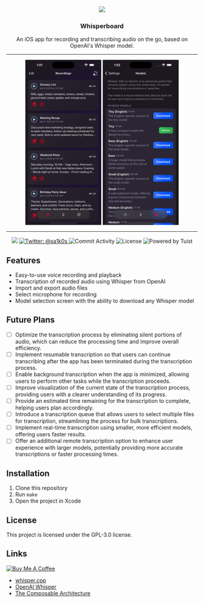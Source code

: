 <div align="center">
  <a href="https://github.com/Saik0s/Whisperboard">
    <img src="App/Resources/Assets.xcassets/AppIcon.appiconset/ios-marketing.png" width="80">
  </a>

  <h3 align="center">Whisperboard</h3>

  <p align="center">
    An iOS app for recording and transcribing audio on the go, based on OpenAI's Whisper model.
  </p>
</div>
<hr />

<div align="center">
<img src=".github/screenshot1.png" width="200">
<img src=".github/screenshot2.png" width="200">
</div>
<hr />
<p align="center">
    <img src="https://img.shields.io/badge/Platforms-iOS-3876D3.svg" />
    <a href="https://twitter.com/sa1k0s">
        <img src="https://img.shields.io/badge/Contact-@sa1k0s-purple.svg?style=flat" alt="Twitter: @sa1k0s" />
    </a>
    <img src="https://img.shields.io/github/commit-activity/w/Saik0s/Whisperboard?style=flat" alt="Commit Activity">
    <img src="https://img.shields.io/github/license/Saik0s/Whisperboard?style=flat" alt="License">
    <img src="https://img.shields.io/badge/Powered%20by-Tuist-blue" alt="Powered by Tuist">
</p>

## Features

- Easy-to-use voice recording and playback
- Transcription of recorded audio using Whisper from OpenAI
- Import and export audio files
- Select microphone for recording
- Model selection screen with the ability to download any Whisper model

## Future Plans

- [ ] Optimize the transcription process by eliminating silent portions of audio, which can reduce the processing time and improve overall efficiency.
- [ ] Implement resumable transcription so that users can continue transcribing after the app has been terminated during the transcription process.
- [ ] Enable background transcription when the app is minimized, allowing users to perform other tasks while the transcription proceeds.
- [ ] Improve visualization of the current state of the transcription process, providing users with a clearer understanding of its progress.
- [ ] Provide an estimated time remaining for the transcription to complete, helping users plan accordingly.
- [ ] Introduce a transcription queue that allows users to select multiple files for transcription, streamlining the process for bulk transcriptions.
- [ ] Implement real-time transcription using smaller, more efficient models, offering users faster results.
- [ ] Offer an additional remote transcription option to enhance user experience with larger models, potentially providing more accurate transcriptions or faster processing times.

## Installation

1. Clone this repository
2. Run `make`
3. Open the project in Xcode

## License

This project is licensed under the GPL-3.0 license.

## Links
<a href="https://www.buymeacoffee.com/saik0s" target="_blank"><img src="https://cdn.buymeacoffee.com/buttons/v2/default-green.png" alt="Buy Me A Coffee" style="height: 60px !important;width: 217px !important;" ></a>
- [whisper.cpp](https://github.com/ggerganov/whisper.cpp)
- [OpenAI Whisper](https://github.com/openai/whisper)
- [The Composable Architecture](https://github.com/pointfreeco/swift-composable-architecture)
